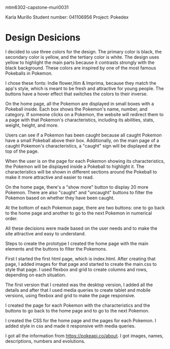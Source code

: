 mtm6302-capstone-muri0031

Karla Murillo Student number: 041106956 Project: Pokedex

# Design Desicions
I decided to use three colors for the design. The primary color is black, the secondary color is yellow, and the tertiary color is white. The design uses yellow to highlight the main parts because it contrasts strongly with the black background. These colors are inspired by one of the most famous Pokeballs in Pokemon.

I chose these fonts: Indie flower,Itim & Imprima, because they match the app's style, which is meant to be fresh and attractive for young people. The buttons have a hover effect that switches the colors to their inverse.

On the home page, all the Pokemon are displayed in small boxes with a Pokeball inside. Each box shows the Pokemon's name, number, and category. If someone clicks on a Pokemon, the website will redirect them to a page with that Pokemon's characteristics, including its abilities, stats, weight, height, and more.

Users can see if a Pokemon has been caught because all caught Pokemon have a small Pokeball above their box. Additionally, on the main page of a caught Pokemon's characteristics, a "caught" sign will be displayed at the top of the page.

When the user is on the page for each Pokemon showing its characteristics, the Pokemon will be displayed inside a Pokeball to highlight it. The characteristics will be shown in different sections around the Pokeball to make it more attractive and easier to read.

On the home page, there's a "show more" button to display 20 more Pokemon. There are also "caught" and "uncaught" buttons to filter the Pokemon based on whether they have been caught.

At the bottom of each Pokemon page, there are two buttons: one to go back to the home page and another to go to the next Pokemon in numerical order.

All these decisions were made based on the user needs and to make the site attractive and easy to understand.

Steps to create the prototype
I created the home page with the main elements and the buttons to filter the Pokemons.

First I started the first html page, which is index.html. After creating that page, I added images for that page and started to create the main.css to style that page. I used flexbox and grid to create columns and rows, depending on each situation.

The first version that I created was the desktop version, I added all the details and after that I used media queries to create tablet and mobile versions, using flexbox and grid to make the page responsive.

I created the page for each Pokemon with the characteristics and the buttons to go back to the home page and to go to the next Pokemon.

I created the CSS for the home page and the pages for each Pokemon. I added style in css and made it responsive with media queries.

I got all the information from https://pokeapi.co/about. I got images, names, descriptions, numbers and evolutions.